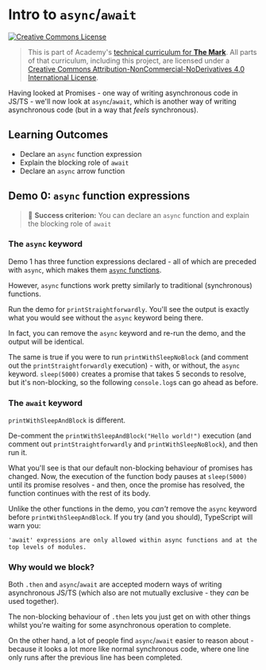 # Intro to `async`/`await`

<a rel="license" href="http://creativecommons.org/licenses/by-nc-nd/4.0/"><img alt="Creative Commons License" style="border-width:0" src="https://i.creativecommons.org/l/by-nc-nd/4.0/88x31.png" /></a>

> This is part of Academy's [technical curriculum for **The Mark**](https://github.com/WeAreAcademy/curriculum-mark). All parts of that curriculum, including this project, are licensed under a <a rel="license" href="http://creativecommons.org/licenses/by-nc-nd/4.0/">Creative Commons Attribution-NonCommercial-NoDerivatives 4.0 International License</a>.

Having looked at Promises - one way of writing asynchronous code in JS/TS - we'll now look at `async`/`await`, which is another way of writing asynchronous code (but in a way that _feels_ synchronous).

## Learning Outcomes

- Declare an `async` function expression
- Explain the blocking role of `await`
- Declare an `async` arrow function

## Demo 0: `async` function expressions

> 🎯 **Success criterion:** You can declare an `async` function and explain the blocking role of `await`

### The `async` keyword

Demo 1 has three function expressions declared - all of which are preceded with `async`, which makes them [`async` functions](https://developer.mozilla.org/en-US/docs/Web/JavaScript/Reference/Statements/async_function).

However, `async` functions work pretty similarly to traditional (synchronous) functions.

Run the demo for `printStraightforwardly`. You'll see the output is exactly what you would see without the `async` keyword being there.

In fact, you can remove the `async` keyword and re-run the demo, and the output will be identical.

The same is true if you were to run `printWithSleepNoBlock` (and comment out the `printStraightforwardly` execution) - with, or without, the `async` keyword. `sleep(5000)` creates a promise that takes 5 seconds to resolve, but it's non-blocking, so the following `console.log`s can go ahead as before.

### The `await` keyword

`printWithSleepAndBlock` is different.

De-comment the `printWithSleepAndBlock("Hello world!")` execution (and comment out `printStraightforwardly` and `printWithSleepNoBlock`), and then run it.

What you'll see is that our default non-blocking behaviour of promises has changed. Now, the execution of the function body pauses at `sleep(5000)` until its promise resolves - and then, once the promise has resolved, the function continues with the rest of its body.

Unlike the other functions in the demo, you _can't_ remove the `async` keyword before `printWithSleepAndBlock`. If you try (and you should), TypeScript will warn you:

```
'await' expressions are only allowed within async functions and at the top levels of modules.
```

### Why would we block?

Both `.then` and `async`/`await` are accepted modern ways of writing asynchronous JS/TS (which also are not mutually exclusive - they _can_ be used together).

The non-blocking behaviour of `.then` lets you just get on with other things whilst you're waiting for some asynchronous operation to complete.

On the other hand, a lot of people find `async`/`await` easier to reason about - because it looks a lot more like normal synchronous code, where one line only runs after the previous line has been completed.
